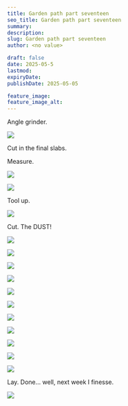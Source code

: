 ```yaml
---
title: Garden path part seventeen
seo_title: Garden path part seventeen
summary:
description:
slug: Garden path part seventeen
author: <no value>

draft: false
date: 2025-05-5
lastmod:
expiryDate:
publishDate: 2025-05-05

feature_image:
feature_image_alt:
---
```

Angle grinder.

![](/images/2069.jpeg )

Cut in the final slabs.

Measure.

![](/images/2070.jpeg )



![](/images/2073.jpeg )


Tool up.

![](/images/2075.jpeg )


Cut. The DUST!

![](/images/2086.jpeg )

![](/images/2088.jpeg )

![](/images/2113.jpeg )

![](/images/2115.jpeg )

![](/images/2094.jpeg )

![](/images/2102.jpeg )


![](/images/2091.jpeg )


![](/images/2116.jpeg )

![](/images/2125.jpeg )

![](/images/2126.jpeg )

![](/images/2128.jpeg )

Lay. Done... well, next week I finesse.



![](/images/206.jpeg )